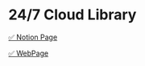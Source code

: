 # 24/7 Cloud Library

[✅ Notion Page](https://www.notion.so/Project-b9bb2c8ddbc241f5b4d8c160208cf108)

[✅ WebPage](https://www.cloudlibrary.shop/)
